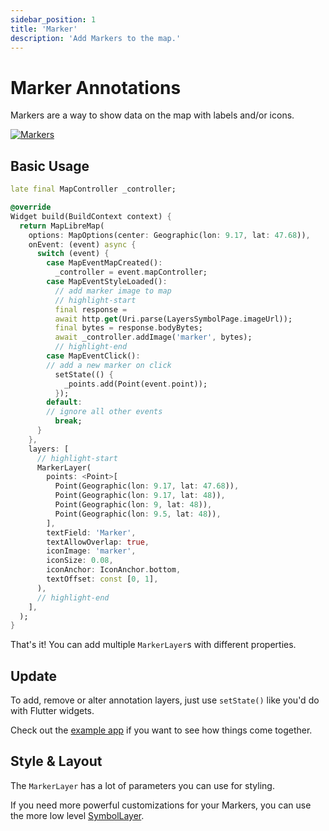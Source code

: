 ```yaml
---
sidebar_position: 1
title: 'Marker'
description: 'Add Markers to the map.'
---
```


# Marker Annotations

Markers are a way to show data on the map with labels and/or icons.

<a href="/demo/#/layers/marker">
<img src="/img/annotations/annotations-markers.jpg" 
     alt="Markers" />
</a>

## Basic Usage

```dart
late final MapController _controller;

@override
Widget build(BuildContext context) {
  return MapLibreMap(
    options: MapOptions(center: Geographic(lon: 9.17, lat: 47.68)),
    onEvent: (event) async {
      switch (event) {
        case MapEventMapCreated():
          _controller = event.mapController;
        case MapEventStyleLoaded():
          // add marker image to map
          // highlight-start
          final response =
          await http.get(Uri.parse(LayersSymbolPage.imageUrl));
          final bytes = response.bodyBytes;
          await _controller.addImage('marker', bytes);
          // highlight-end
        case MapEventClick():
        // add a new marker on click
          setState(() {
            _points.add(Point(event.point));
          });
        default:
        // ignore all other events
          break;
      }
    },
    layers: [
      // highlight-start
      MarkerLayer(
        points: <Point>[
          Point(Geographic(lon: 9.17, lat: 47.68)),
          Point(Geographic(lon: 9.17, lat: 48)),
          Point(Geographic(lon: 9, lat: 48)),
          Point(Geographic(lon: 9.5, lat: 48)),
        ],
        textField: 'Marker',
        textAllowOverlap: true,
        iconImage: 'marker',
        iconSize: 0.08,
        iconAnchor: IconAnchor.bottom,
        textOffset: const [0, 1],
      ),
      // highlight-end
    ],
  );
}
```

That's it! You can add multiple `MarkerLayer`s with different
properties.

## Update

To add, remove or alter annotation layers, just use `setState()` like you'd do
with Flutter widgets.

Check out
the [example app](https://github.com/josxha/flutter-maplibre/blob/main/example/lib/layers_marker_page.dart)
if you want to see how things come together.

## Style & Layout

The `MarkerLayer` has a lot of parameters you can use for styling.

If you need more powerful customizations for your Markers, you can use the more
low level [SymbolLayer](../style-layers/symbol-layer).